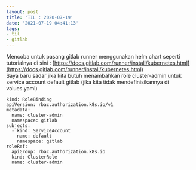 ```yaml
---
layout: post
title: 'TIL : 2020-07-19'
date: '2021-07-19 04:41:13'
tags:
- til
- gitlab
---
```


Mencoba untuk pasang gitlab runner menggunakan helm chart seperti tutorialnya di sini : [https://docs.gitlab.com/runner/install/kubernetes.html](https://docs.gitlab.com/runner/install/kubernetes.html)  
Saya baru sadar jika kita butuh menambahkan role cluster-admin untuk service account default gitlab (jika kita tidak mendefinisikannya di values.yaml)

    kind: RoleBinding
    apiVersion: rbac.authorization.k8s.io/v1
    metadata:
      name: cluster-admin
      namespace: gitlab
    subjects:
      - kind: ServiceAccount
        name: default
        namespace: gitlab
    roleRef:
      apiGroup: rbac.authorization.k8s.io
      kind: ClusterRole
      name: cluster-admin

